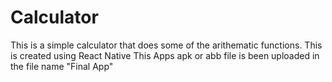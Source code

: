 # Calculator
This is a simple calculator that does some of the arithematic functions.
This is created using React Native
This Apps apk or abb file is been uploaded in the file name "Final App"
